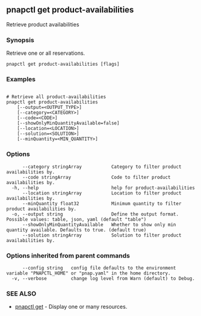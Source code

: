 ## pnapctl get product-availabilities

Retrieve product availabilities

### Synopsis

Retrieve one or all reservations.

```
pnapctl get product-availabilities [flags]
```

### Examples

```

# Retrieve all product-availabilities
pnapctl get product-availabilities 
	[--output=<OUTPUT_TYPE>] 
	[--category=<CATEGORY>] 
	[--code=<CODE>] 
	[--showOnlyMinQuantityAvailable=false] 
	[--location=<LOCATION>] 
	[--solution=<SOLUTION>] 
	[--minQuantity=<MIN_QUANTITY>]
```

### Options

```
      --category stringArray           Category to filter product availabilities by.
      --code stringArray               Code to filter product availabilities by.
  -h, --help                           help for product-availabilities
      --location stringArray           Location to filter product availabilities by.
      --minQuantity float32            Minimum quantity to filter product availabilities by.
  -o, --output string                  Define the output format. Possible values: table, json, yaml (default "table")
      --showOnlyMinQuantityAvailable   Whether to show only min quantity available. Defaults to true. (default true)
      --solution stringArray           Solution to filter product availabilities by.
```

### Options inherited from parent commands

```
      --config string   config file defaults to the environment variable "PNAPCTL_HOME" or "pnap.yaml" in the home directory.
  -v, --verbose         change log level from Warn (default) to Debug.
```

### SEE ALSO

* [pnapctl get](pnapctl_get.md)	 - Display one or many resources.

